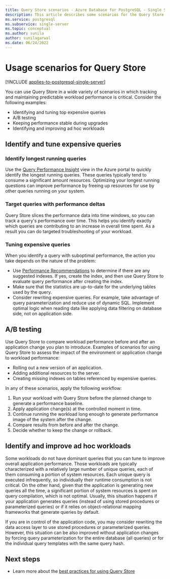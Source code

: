 ```yaml
---
title: Query Store scenarios - Azure Database for PostgreSQL - Single Server
description: This article describes some scenarios for the Query Store in Azure Database for PostgreSQL - Single Server.
ms.service: postgresql
ms.subservice: single-server
ms.topic: conceptual
ms.author: sunila
author: sunilagarwal
ms.date: 06/24/2022
---
```

# Usage scenarios for Query Store

[!INCLUDE [applies-to-postgresql-single-server](../includes/applies-to-postgresql-single-server.md)]


You can use Query Store in a wide variety of scenarios in which tracking and maintaining predictable workload performance is critical. Consider the following examples:

- Identifying and tuning top expensive queries 
- A/B testing 
- Keeping performance stable during upgrades 
- Identifying and improving ad hoc workloads

## Identify and tune expensive queries

### Identify longest running queries 

Use the [Query Performance Insight](concepts-query-performance-insight.md) view in the Azure portal to quickly identify the longest running queries. These queries typically tend to consume a significant amount resources. Optimizing your longest running questions can improve performance by freeing up resources for use by other queries running on your system.

### Target queries with performance deltas 

Query Store slices the performance data into time windows, so you can track a query's performance over time. This helps you identify exactly which queries are contributing to an increase in overall time spent. As a result you can do targeted troubleshooting of your workload.

### Tuning expensive queries 

When you identify a query with suboptimal performance, the action you take depends on the nature of the problem: 
- Use [Performance Recommendations](concepts-performance-recommendations.md) to determine if there are any suggested indexes. If yes, create the index, and then use Query Store to evaluate query performance after creating the index. 
- Make sure that the statistics are up-to-date for the underlying tables used by the query.
- Consider rewriting expensive queries. For example, take advantage of query parameterization and reduce use of dynamic SQL. Implement optimal logic when reading data like applying data filtering on database side, not on application side.

## A/B testing 

Use Query Store to compare workload performance before and after an application change you plan to introduce. Examples of scenarios for using Query Store to assess the impact of the environment or application change to workload performance: 
- Rolling out a new version of an application. 
- Adding additional resources to the server. 
- Creating missing indexes on tables referenced by expensive queries.

In any of these scenarios, apply the following workflow: 
1. Run your workload with Query Store before the planned change to generate a performance baseline. 
2. Apply application change(s) at the controlled moment in time. 
3. Continue running the workload long enough to generate performance image of the system after the change. 
4. Compare results from before and after the change. 
5. Decide whether to keep the change or rollback.

## Identify and improve ad hoc workloads 

Some workloads do not have dominant queries that you can tune to improve overall application performance. Those workloads are typically characterized with a relatively large number of unique queries, each of them consuming a portion of system resources. Each unique query is executed infrequently, so individually their runtime consumption is not critical. On the other hand, given that the application is generating new queries all the time, a significant portion of system resources is spent on query compilation, which is not optimal. Usually, this situation happens if your application generates queries (instead of using stored procedures or parameterized queries) or if it relies on object-relational mapping frameworks that generate queries by default.

If you are in control of the application code, you may consider rewriting the data access layer to use stored procedures or parameterized queries. However, this situation can be also improved without application changes by forcing query parameterization for the entire database (all queries) or for the individual query templates with the same query hash.

## Next steps

- Learn more about the [best practices for using Query Store](concepts-query-store-best-practices.md)
